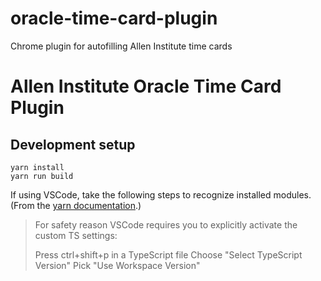# oracle-time-card-plugin
Chrome plugin for autofilling Allen Institute time cards
# Allen Institute Oracle Time Card Plugin
## Development setup
```
yarn install
yarn run build
```
If using VSCode, take the following steps to recognize installed modules. (From the [yarn documentation](https://yarnpkg.com/getting-started/editor-sdks).)
> For safety reason VSCode requires you to explicitly activate the custom TS settings:
>
> Press ctrl+shift+p in a TypeScript file
> Choose "Select TypeScript Version"
> Pick "Use Workspace Version"